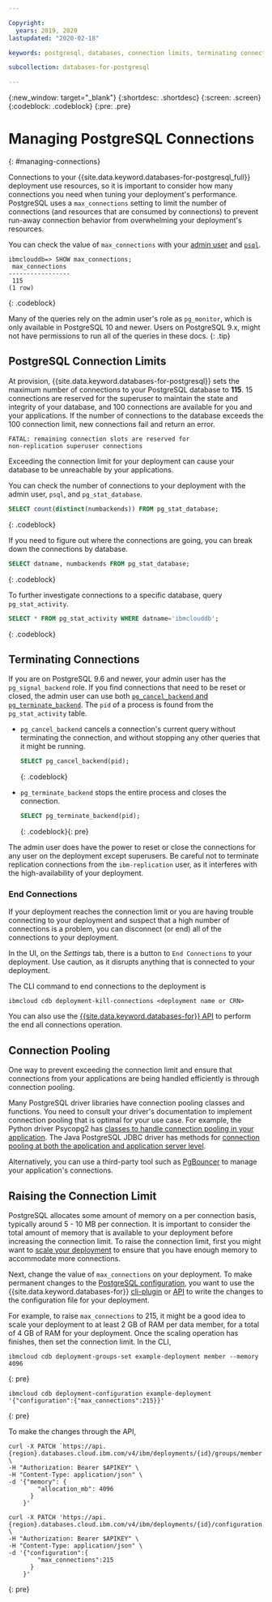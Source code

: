 ```yaml
---

Copyright:
  years: 2019, 2020
lastupdated: "2020-02-18"

keywords: postgresql, databases, connection limits, terminating connections, connection pooling

subcollection: databases-for-postgresql

---
```


{:new_window: target="_blank"}
{:shortdesc: .shortdesc}
{:screen: .screen}
{:codeblock: .codeblock}
{:pre: .pre}


# Managing PostgreSQL Connections
{: #managing-connections}

Connections to your {{site.data.keyword.databases-for-postgresql_full}} deployment use resources, so it is important to consider how many connections you need when tuning your deployment's performance. PostgreSQL uses a `max_connections` setting to limit the number of connections (and resources that are consumed by connections) to prevent run-away connection behavior from overwhelming your deployment's resources.

You can check the value of `max_connections` with your [admin user](/docs/databases-for-postgresql?topic=databases-for-postgresql-user-management#the-admin-user) and [`psql`](/docs/databases-for-postgresql?topic=databases-for-postgresql-connecting-psql).
```
ibmclouddb=> SHOW max_connections;
 max_connections
-----------------
 115
(1 row)
```
{: .codeblock}

Many of the queries rely on the admin user's role as `pg_monitor`, which is only available in PostgreSQL 10 and newer. Users on PostgreSQL 9.x, might not have permissions to run all of the queries in these docs.
{: .tip}

## PostgreSQL Connection Limits 

At provision, {{site.data.keyword.databases-for-postgresql}} sets the maximum number of connections to your PostgreSQL database to **115**. 15 connections are reserved for the superuser to maintain the state and integrity of your database, and 100 connections are available for you and your applications. If the number of connections to the database exceeds the 100 connection limit, new connections fail and return an error.
```
FATAL: remaining connection slots are reserved for
non-replication superuser connections
```
Exceeding the connection limit for your deployment can cause your database to be unreachable by your applications.

You can check the number of connections to your deployment with the admin user, `psql`, and `pg_stat_database`.
```sql
SELECT count(distinct(numbackends)) FROM pg_stat_database;
```
{: .codeblock}

If you need to figure out where the connections are going, you can break down the connections by database.
```sql
SELECT datname, numbackends FROM pg_stat_database;
```
{: .codeblock}

To further investigate connections to a specific database, query `pg_stat_activity`.
```sql
SELECT * FROM pg_stat_activity WHERE datname='ibmclouddb';
```
{: .codeblock}

## Terminating Connections

If you are on PostgreSQL 9.6 and newer, your admin user has the `pg_signal_backend` role. If you find connections that need to be reset or closed, the admin user can use both [`pg_cancel_backend` and `pg_terminate_backend`](https://www.postgresql.org/docs/current/functions-admin.html#FUNCTIONS-ADMIN-SIGNAL-TABLE). The `pid` of a process is found from the `pg_stat_activity` table.

- `pg_cancel_backend` cancels a connection's current query without terminating the connection, and without stopping any other queries that it might be running.
  ```sql
  SELECT pg_cancel_backend(pid);
  ```
  {: .codeblock}

- `pg_terminate_backend` stops the entire process and closes the connection. 
  ```sql
  SELECT pg_terminate_backend(pid);
  ```
  {: .codeblock}{: pre}

The admin user does have the power to reset or close the connections for any user on the deployment except superusers. Be careful not to terminate replication connections from the `ibm-replication` user, as it interferes with the high-availability of your deployment.

### End Connections

If your deployment reaches the connection limit or you are having trouble connecting to your deployment and suspect that a high number of connections is a problem, you can disconnect (or end) all of the connections to your deployment. 

In the UI, on the _Settings_ tab, there is a button to `End Connections` to your deployment. Use caution, as it disrupts anything that is connected to your deployment.

The CLI command to end connections to the deployment is 
```
ibmcloud cdb deployment-kill-connections <deployment name or CRN>
```

You can also use the [{{site.data.keyword.databases-for}} API](https://cloud.ibm.com/apidocs/cloud-databases-api#kill-connections-to-a-postgresql-deployment) to perform the end all connections operation.

## Connection Pooling

One way to prevent exceeding the connection limit and ensure that connections from your applications are being handled efficiently is through connection pooling.

Many PostgreSQL driver libraries have connection pooling classes and functions. You need to consult your driver's documentation to implement connection pooling that is optimal for your use case. For example, the Python driver Psycopg2 has [classes to handle connection pooling in your application](http://initd.org/psycopg/docs/pool.html). The Java PostgreSQL JDBC driver has methods for [connection pooling at both the application and application server level](https://jdbc.postgresql.org/documentation/head/datasource.html).

Alternatively, you can use a third-party tool such as [PgBouncer](https://pgbouncer.github.io/) to manage your application's connections.

## Raising the Connection Limit

PostgreSQL allocates some amount of memory on a per connection basis, typically around 5 - 10 MB per connection. It is important to consider the total amount of memory that is available to your deployment before increasing the connection limit. To raise the connection limit, first you might want to [scale your deployment](/docs/databases-for-postgresql?topic=databases-for-postgresql-resources-scaling) to ensure that you have enough memory to accommodate more connections.

Next, change the value of `max_connections` on your deployment. To make permanent changes to the [PostgreSQL configuration](/docs/databases-for-postgresql?topic=databases-for-postgresql-changing-configuration#changing-configuration), you want to use the {{site.data.keyword.databases-for}} [cli-plugin](/docs/databases-cli-plugin?topic=databases-cli-plugin-cdb-reference#deployment-configuration) or [API](https://{DomainName}/apidocs/cloud-databases-api#change-your-database-configuration) to write the changes to the configuration file for your deployment. 

For example, to raise `max_connections` to 215, it might be a good idea to scale your deployment to at least 2 GB of RAM per data member, for a total of 4 GB of RAM for your deployment. Once the scaling operation has finishes, then set the connection limit. In the CLI,
```
ibmcloud cdb deployment-groups-set example-deployment member --memory 4096
```
{: pre}
```
ibmcloud cdb deployment-configuration example-deployment '{"configuration":{"max_connections":215}}'
```
{: pre}

To make the changes through the API,
```
curl -X PATCH `https://api.{region}.databases.cloud.ibm.com/v4/ibm/deployments/{id}/groups/member' \
-H "Authorization: Bearer $APIKEY" \
-H "Content-Type: application/json" \
-d '{"memory": {
        "allocation_mb": 4096
      }
    }'

curl -X PATCH 'https://api.{region}.databases.cloud.ibm.com/v4/ibm/deployments/{id}/configuration' \
-H "Authorization: Bearer $APIKEY" \
-H "Content-Type: application/json" \
-d '{"configuration":{
        "max_connections":215
      }
    }'
```
{: pre}







